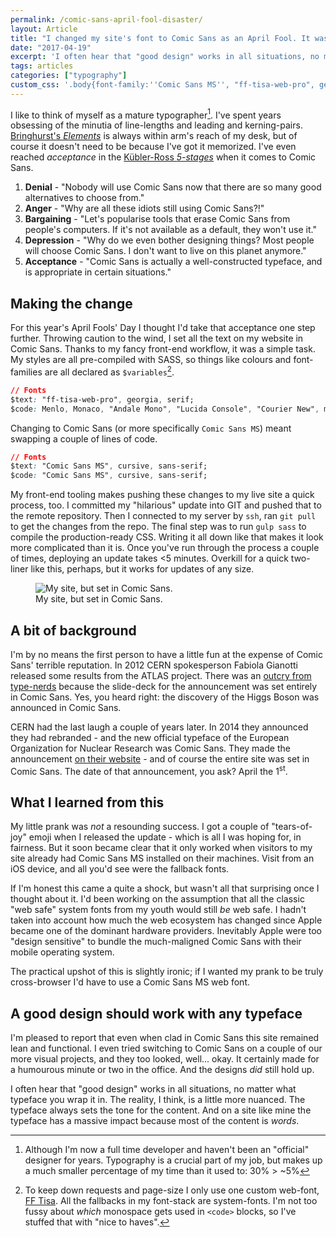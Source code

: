 ```yaml
---
permalink: /comic-sans-april-fool-disaster/
layout: Article
title: "I changed my site's font to Comic Sans as an April Fool. It was a disaster."
date: "2017-04-19"
excerpt: 'I often hear that "good design" works in all situations, no matter what typeface you wrap it in. The reality is a little more nuanced.'
tags: articles
categories: ["typography"]
custom_css: '.body{font-family:''Comic Sans MS'', "ff-tisa-web-pro", georgia,serif !important;}'
---
```


I like to think of myself as a mature typographer[^1]. I've spent years obsessing of the minutia of line-lengths and leading and kerning-pairs. [Bringhurst's _Elements_](http://amzn.to/2o3zgne) is always within arm's reach of my desk, but of course it doesn't need to be because I've got it memorized. I've even reached _acceptance_ in the [Kübler-Ross _5-stages_](https://en.wikipedia.org/wiki/K%C3%BCbler-Ross_model) when it comes to Comic Sans.

1. **Denial** - "Nobody will use Comic Sans now that there are so many good alternatives to choose from."
2. **Anger** - "Why are all these idiots still using Comic Sans?!"
3. **Bargaining** - "Let's popularise tools that erase Comic Sans from people's computers. If it's not available as a default, they won't use it."
4. **Depression** - "Why do we even bother designing things? Most people will choose Comic Sans. I don't want to live on this planet anymore."
5. **Acceptance** - "Comic Sans is actually a well-constructed typeface, and is appropriate in certain situations."

## Making the change

For this year's April Fools' Day I thought I'd take that acceptance one step further. Throwing caution to the wind, I set all the text on my website in Comic Sans. Thanks to my fancy front-end workflow, it was a simple task. My styles are all pre-compiled with SASS, so things like colours and font-families are all declared as `$variables`[^2].

```css
// Fonts
$text: "ff-tisa-web-pro", georgia, serif;
$code: Menlo, Monaco, "Andale Mono", "Lucida Console", "Courier New", monospace;
```

Changing to Comic Sans (or more specifically `Comic Sans MS`) meant swapping a couple of lines of code.

```css
// Fonts
$text: "Comic Sans MS", cursive, sans-serif;
$code: "Comic Sans MS", cursive, sans-serif;
```

My front-end tooling makes pushing these changes to my live site a quick process, too. I committed my "hilarious" update into GIT and pushed that to the remote repository. Then I connected to my server by `ssh`, ran `git pull` to get the changes from the repo. The final step was to run `gulp sass` to compile the production-ready CSS. Writing it all down like that makes it look more complicated than it is. Once you've run through the process a couple of times, deploying an update takes <5 minutes. Overkill for a quick two-liner like this, perhaps, but it works for updates of any size.

<figure class="post-content__image-wrapper">
    <img class="post-content__image" src="/images/articles/comic-sans-screenshot.png" alt="My site, but set in Comic Sans.">
    <figcaption class="post-content__caption">My site, but set in Comic Sans.</figcaption>
</figure>

## A bit of background

I'm by no means the first person to have a little fun at the expense of Comic Sans' terrible reputation. In 2012 CERN spokesperson Fabiola Gianotti released some results from the ATLAS project. There was an [outcry from type-nerds](http://www.theverge.com/2012/7/4/3136652/cern-scientists-comic-sans-higgs-boson) because the slide-deck for the announcement was set entirely in Comic Sans. Yes, you heard right: the discovery of the Higgs Boson was announced in Comic Sans.

CERN had the last laugh a couple of years later. In 2014 they announced they had rebranded - and the new official typeface of the European Organization for Nuclear Research was Comic Sans. They made the announcement [on their website](https://home.cern/about/updates/2014/04/cern-switch-comic-sans) - and of course the entire site was set in Comic Sans. The date of that announcement, you ask? April the 1<sup>st</sup>.

## What I learned from this

My little prank was _not_ a resounding success. I got a couple of "tears-of-joy" emoji when I released the update - which is all I was hoping for, in fairness. But it soon became clear that it only worked when visitors to my site already had Comic Sans MS installed on their machines. Visit from an iOS device, and all you'd see were the fallback fonts.

If I'm honest this came a quite a shock, but wasn't all that surprising once I thought about it. I'd been working on the assumption that all the classic "web safe" system fonts from my youth would still _be_ web safe. I hadn't taken into account how much the web ecosystem has changed since Apple became one of the dominant hardware providers. Inevitably Apple were too "design sensitive" to bundle the much-maligned Comic Sans with their mobile operating system.

The practical upshot of this is slightly ironic; if I wanted my prank to be truly cross-browser I'd have to use a Comic Sans MS web font.

## A good design should work with any typeface

I'm pleased to report that even when clad in Comic Sans this site remained lean and functional. I even tried switching to Comic Sans on a couple of our more visual projects, and they too looked, well... okay. It certainly made for a humourous minute or two in the office. And the designs _did_ still hold up.

I often hear that "good design" works in all situations, no matter what typeface you wrap it in. The reality, I think, is a little more nuanced. The typeface always sets the tone for the content. And on a site like mine the typeface has a massive impact because most of the content is _words_.

[^1]: Although I'm now a full time developer and haven't been an "official" designer for years. Typography is a crucial part of my job, but makes up a much smaller percentage of my time than it used to: 30% > ~5%
[^2]: To keep down requests and page-size I only use one custom web-font, [FF Tisa](https://typekit.com/fonts/ff-tisa). All the fallbacks in my font-stack are system-fonts. I'm not too fussy about _which_ monospace gets used in `<code>` blocks, so I've stuffed that with "nice to haves".
